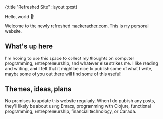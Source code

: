 {:title "Refreshed Site"
 :layout :post}

Hello, world 👋!

Welcome to the newly refreshed
[mackeracher.com](https://mackeracher.com). This is my personal
website.

## What's up here

I'm hoping to use this space to collect my thoughts on computer
programming, entrepreneurship, and whatever else strikes me. I like
reading and writing, and I felt that it might be nice to publish some
of what I write, maybe some of you out there will find some of this
useful!

## Themes, ideas, plans

No promises to update this website regularly. When I do publish any
posts, they'll likely be about using Emacs, programming with Clojure,
functional programming, entrepreneurship, financial technology, or
Canada.
